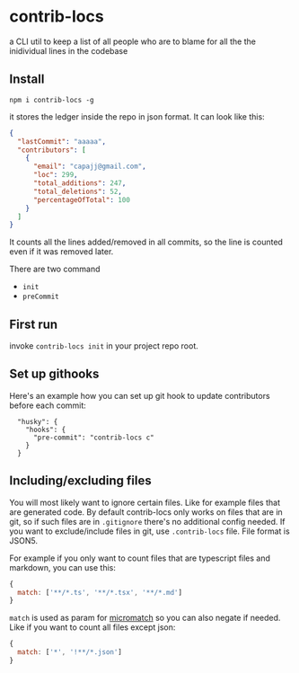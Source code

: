 # contrib-locs

a CLI util to keep a list of all people who are to blame for all the the inidividual lines in the codebase

## Install

```
npm i contrib-locs -g
```

it stores the ledger inside the repo in json format. It can look like this:

```json
{
  "lastCommit": "aaaaa",
  "contributors": [
    {
      "email": "capajj@gmail.com",
      "loc": 299,
      "total_additions": 247,
      "total_deletions": 52,
      "percentageOfTotal": 100
    }
  ]
}
```

It counts all the lines added/removed in all commits, so the line is counted even if it was removed later.

There are two command

- `init`
- `preCommit`

## First run

invoke `contrib-locs init` in your project repo root.

## Set up githooks

Here's an example how you can set up git hook to update contributors before each commit:

```
  "husky": {
    "hooks": {
      "pre-commit": "contrib-locs c"
    }
  }
```

## Including/excluding files

You will most likely want to ignore certain files. Like for example files that are generated code.
By default contrib-locs only works on files that are in git, so if such files are in `.gitignore` there's no additional config needed.
If you want to exclude/include files in git, use `.contrib-locs` file. File format is JSON5.

For example if you only want to count files that are typescript files and markdown, you can use this:

```js
{
  match: ['**/*.ts', '**/*.tsx', '**/*.md']
}
```

`match` is used as param for [micromatch](https://www.npmjs.com/package/micromatch) so you can also negate if needed. Like if you want to count all files except json:

```js
{
  match: ['*', '!**/*.json']
}
```
